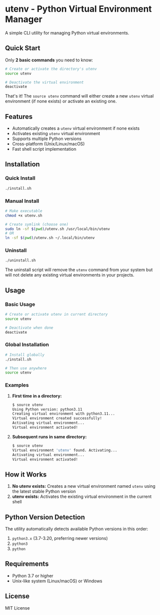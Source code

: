 # utenv - Python Virtual Environment Manager

A simple CLI utility for managing Python virtual environments.

## Quick Start

Only **2 basic commands** you need to know:

```bash
# Create or activate the directory's utenv
source utenv

# Deactivate the virtual environment
deactivate
```

That's it! The `source utenv` command will either create a new `utenv` virtual environment (if none exists) or activate an existing one.

## Features

- Automatically creates a `utenv` virtual environment if none exists
- Activates existing `utenv` virtual environment
- Supports multiple Python versions
- Cross-platform (Unix/Linux/macOS)
- Fast shell script implementation

## Installation

### Quick Install
```bash
./install.sh
```

### Manual Install
```bash
# Make executable
chmod +x utenv.sh

# Create symlink (choose one)
sudo ln -sf $(pwd)/utenv.sh /usr/local/bin/utenv
# OR
ln -sf $(pwd)/utenv.sh ~/.local/bin/utenv
```

### Uninstall
```bash
./uninstall.sh
```

The uninstall script will remove the `utenv` command from your system but will not delete any existing virtual environments in your projects.

## Usage

### Basic Usage
```bash
# Create or activate utenv in current directory
source utenv

# Deactivate when done
deactivate
```

### Global Installation
```bash
# Install globally
./install.sh

# Then use anywhere
source utenv
```

### Examples

1. **First time in a directory:**
   ```bash
   $ source utenv
   Using Python version: python3.11
   Creating virtual environment with python3.11...
   Virtual environment created successfully!
   Activating virtual environment...
   Virtual environment activated!
   ```

2. **Subsequent runs in same directory:**
   ```bash
   $ source utenv
   Virtual environment 'utenv' found. Activating...
   Activating virtual environment...
   Virtual environment activated!
   ```

## How it Works

1. **No utenv exists:** Creates a new virtual environment named `utenv` using the latest stable Python version
2. **utenv exists:** Activates the existing virtual environment in the current shell

## Python Version Detection

The utility automatically detects available Python versions in this order:
1. `python3.x` (3.7-3.20, preferring newer versions)
2. `python3`
3. `python`

## Requirements

- Python 3.7 or higher
- Unix-like system (Linux/macOS) or Windows

## License

MIT License 